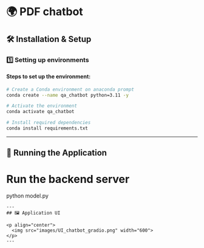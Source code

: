 # 🌍 PDF chatbot

## 🛠 Installation & Setup

### 1️⃣ Setting up **environments**

#### Steps to set up the environment:

```sh
# Create a Conda environment on anaconda prompt
conda create --name qa_chatbot python=3.11 -y

# Activate the environment
conda activate qa_chatbot

# Install required dependencies
conda install requirements.txt
```
---

## 🚀 Running the Application

# Run the backend server
python model.py
```
---
## 🖼️ Application UI

<p align="center">
  <img src="images/UI_chatbot_gradio.png" width="600">
</p>
---
